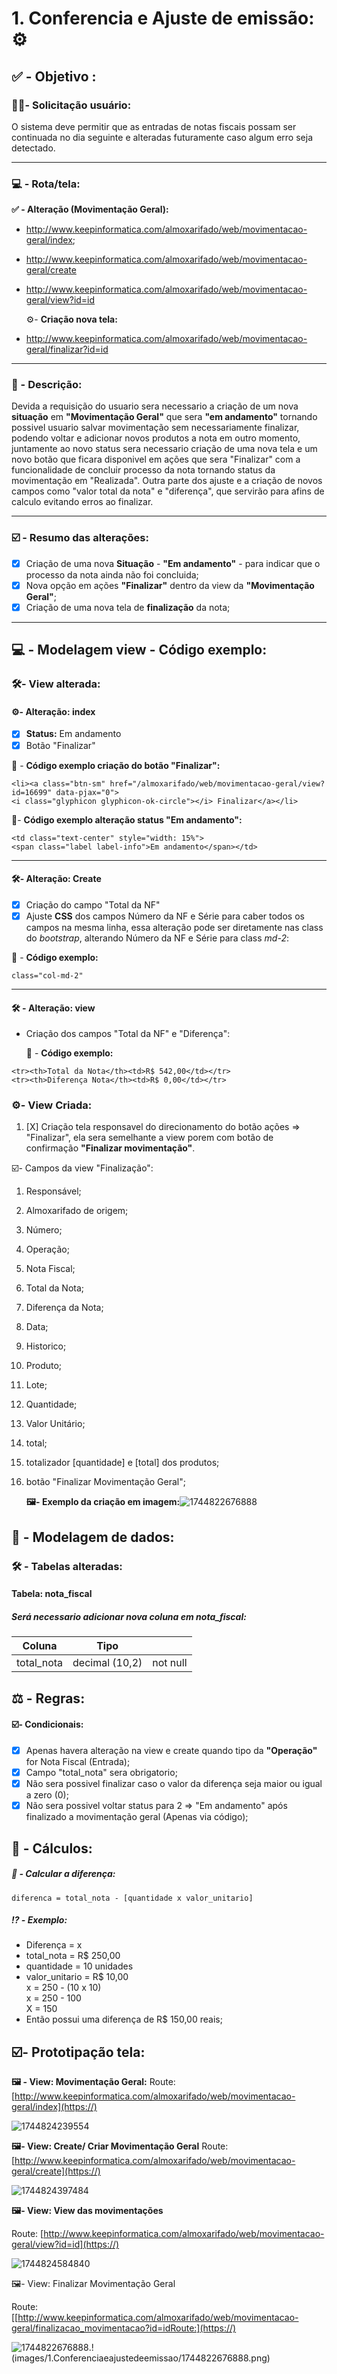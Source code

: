 # 1. Conferencia e Ajuste de emissão: ⚙️

## ✅ - Objetivo :

### 🧑🏻- Solicitação usuário:

O sistema deve permitir que as entradas de notas fiscais possam ser continuada no dia seguinte e alteradas futuramente caso algum erro seja detectado.

---

### 💻 - Rota/tela:

**✅ -  Alteração (Movimentação Geral):**

- http://www.keepinformatica.com/almoxarifado/web/movimentacao-geral/index;
- http://www.keepinformatica.com/almoxarifado/web/movimentacao-geral/create
- http://www.keepinformatica.com/almoxarifado/web/movimentacao-geral/view?id=id

  ⚙️- **Criação nova tela:**
- http://www.keepinformatica.com/almoxarifado/web/movimentacao-geral/finalizar?id=id

---

### 📃 - Descrição:

Devida a requisição do usuario sera necessario a criação de um nova **situação** em **"Movimentação Geral"** que sera **"em andamento"** tornando possivel usuario salvar movimentação sem necessariamente finalizar, podendo voltar e adicionar novos produtos a nota em outro momento, juntamente ao novo status sera necessario criação de uma nova tela e um novo botão que ficara disponivel em ações que sera "Finalizar" com a funcionalidade de concluir processo da nota tornando status da movimentação em "Realizada".  Outra parte dos ajuste e a criação de novos campos como "valor total da nota" e "diferença", que servirão para afins de calculo evitando erros ao finalizar.

---

### ☑️ - Resumo das alterações:

* [X]  Criação de uma nova **Situação** - **"Em andamento"** - para indicar que o processo da nota ainda não foi concluida;
* [X]  Nova opção em ações **"Finalizar"** dentro da view da **"Movimentação Geral"**;
* [X]  Criação de uma nova tela de **finalização** da nota;

---

## 💻 - Modelagem view - Código exemplo:

### 🛠️- View alterada:

#### ⚙️- Alteração: index

* [X]  **Status:** Em andamento
* [X]  Botão "Finalizar"

🔢 - **Código exemplo criação do botão "Finalizar":**

```
<li><a class="btn-sm" href="/almoxarifado/web/movimentacao-geral/view?id=16699" data-pjax="0">
<i class="glyphicon glyphicon-ok-circle"></i> Finalizar</a></li>

```

🔢- **Código exemplo alteração status "Em andamento":**

```
<td class="text-center" style="width: 15%">
<span class="label label-info">Em andamento</span></td>
```

---

#### 🛠️- Alteração: Create

* [X]  Criação do campo "Total da NF"
* [X]  Ajuste **CSS** dos campos Número da NF e Série para caber todos os campos na mesma linha, essa alteração pode ser diretamente nas class do *bootstrap*, alterando Número da NF e Série para class *md-2*:<br>

  🔢 - **Código exemplo:**

  ```
  class="col-md-2"
  ```

---

#### 🛠️ - Alteração: view

* Criação dos campos "Total da NF" e "Diferença":

  🔢 - **Código exemplo:**

```
<tr><th>Total da Nota</th><td>R$ 542,00</td></tr>
<tr><th>Diferença Nota</th><td>R$ 0,00</td></tr>
```

### ⚙️- View Criada:

1. [X]  Criação tela responsavel do direcionamento do botão ações => "Finalizar", ela sera semelhante a view porem com botão de confirmação **"Finalizar movimentação"**.<br>

☑️- Campos da view "Finalização":

1. Responsável;
2. Almoxarifado de origem;
3. Número;
4. Operação;
5. Nota Fiscal;
6. Total da Nota;
7. Diferença da Nota;
8. Data;
9. Historico;
10. Produto;
11. Lote;
12. Quantidade;
13. Valor Unitário;
14. total;
15. totalizador [quantidade] e [total] dos produtos;
16. botão "Finalizar Movimentação Geral";<br>

    **🖼️- Exemplo da criação em imagem:**![1744822676888](images/1.Conferenciaeajustedeemissao/1744822676888.png)

## 🎲 - Modelagem de dados:

### 🛠️ - Tabelas alteradas:

#### Tabela: nota_fiscal

##### Será necessario adicionar nova coluna em **nota_fiscal**:


| Coluna     | Tipo           |          |
| ---------- | -------------- | -------- |
| total_nota | decimal (10,2) | not null |

## ⚖️ - Regras:

#### ☑️- Condicionais:

* [X]  Apenas havera alteração na view e create quando tipo da **"Operação"** for Nota Fiscal (Entrada);
* [X]  Campo "total_nota" sera obrigatorio;
* [X]  Não sera possivel finalizar caso o valor da diferença seja maior ou igual a zero (0);
* [X]  Não sera possivel voltar status para 2 => "Em andamento" após finalizado a movimentação geral (Apenas via código);

## 🔢 - Cálculos:

##### 🧮 - Calcular a diferença:

```
diferenca = total_nota - [quantidade x valor_unitario]
```

##### ⁉️ - Exemplo:

- Diferença = x <br>
- total_nota = R$ 250,00
- quantidade = 10 unidades
- valor_unitario = R$ 10,00 <br>
  x = 250 - (10 x 10)<br>
  x = 250 - 100<br>
  X = 150
- Então possui uma diferença de R$ 150,00 reais;

## ☑️- Prototipação tela:

**🖼️ - View: Movimentação Geral:**
Route: [http://www.keepinformatica.com/almoxarifado/web/movimentacao-geral/index](https://)

![1744824239554](images/1.Conferenciaeajustedeemissao/1744824239554.png)

**🖼️- View: Create/ Criar Movimentação Geral**
Route: [http://www.keepinformatica.com/almoxarifado/web/movimentacao-geral/create](https://)

![1744824397484](images/1.Conferenciaeajustedeemissao/1744824397484.png)

**🖼️- View: View das movimentações**

Route: [http://www.keepinformatica.com/almoxarifado/web/movimentacao-geral/view?id=id](https://)

![1744824584840](images/1.Conferenciaeajustedeemissao/1744824584840.png)

🖼️- View: Finalizar Movimentação Geral

Route: [[http://www.keepinformatica.com/almoxarifado/web/movimentacao-geral/finalizacao_movimentacao?id=idRoute:](https://)

![1744822676888](images/1.Conferenciaeajustedeemissao/1744822676888.png).!(images/1.Conferenciaeajustedeemissao/1744822676888.png)
